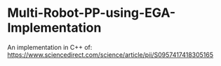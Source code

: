 # Multi-Robot-PP-using-EGA-Implementation
An implementation in C++ of: https://www.sciencedirect.com/science/article/pii/S0957417418305165
